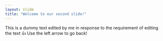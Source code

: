 ```yaml
---
layout: slide
title: "Welcome to our second slide!"
---
```

This is a dummy text edited by me in response to the requirement of editing the text 👍
Use the left arrow to go back!
